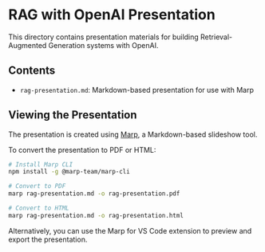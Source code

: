 # RAG with OpenAI Presentation

This directory contains presentation materials for building Retrieval-Augmented Generation systems with OpenAI.

## Contents

- `rag-presentation.md`: Markdown-based presentation for use with Marp

## Viewing the Presentation

The presentation is created using [Marp](https://marp.app/), a Markdown-based slideshow tool.

To convert the presentation to PDF or HTML:

```bash
# Install Marp CLI
npm install -g @marp-team/marp-cli

# Convert to PDF
marp rag-presentation.md -o rag-presentation.pdf

# Convert to HTML
marp rag-presentation.md -o rag-presentation.html
```

Alternatively, you can use the Marp for VS Code extension to preview and export the presentation.

